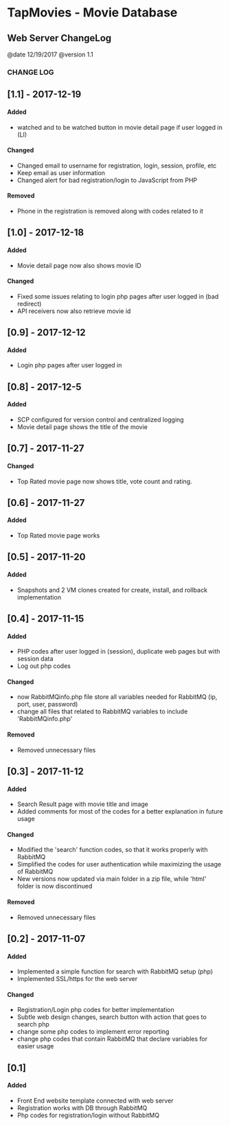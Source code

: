 # TapMovies - Movie Database #

## Web Server ChangeLog ##

@date 12/19/2017
@version 1.1

### CHANGE LOG ###
## [1.1] - 2017-12-19
#### Added
- watched and to be watched button in movie detail page if user logged in (LI)
#### Changed
- Changed email to username for registration, login, session, profile, etc
- Keep email as user information
- Changed alert for bad registration/login to JavaScript from PHP
#### Removed
- Phone in the registration is removed along with codes related to it

## [1.0] - 2017-12-18
#### Added
- Movie detail page now also shows movie ID
#### Changed
- Fixed some issues relating to login php pages after user logged in (bad redirect)
- API receivers now also retrieve movie id

## [0.9] - 2017-12-12
#### Added
- Login php pages after user logged in

## [0.8] - 2017-12-5
#### Added
- SCP configured for version control and centralized logging
- Movie detail page shows the title of the movie

## [0.7] - 2017-11-27
#### Changed
- Top Rated movie page now shows title, vote count and rating.

## [0.6] - 2017-11-27
#### Added
- Top Rated movie page works

## [0.5] - 2017-11-20
#### Added
- Snapshots and 2 VM clones created for create, install, and rollback implementation

## [0.4] - 2017-11-15
#### Added
- PHP codes after user logged in (session), duplicate web pages but with session data
- Log out php codes
#### Changed
- now RabbitMQinfo.php file store all variables needed for RabbitMQ (ip, port, user, password)
- change all files that related to RabbitMQ variables to include 'RabbitMQinfo.php'
#### Removed
- Removed unnecessary files

## [0.3] - 2017-11-12
#### Added
- Search Result page with movie title and image
- Added comments for most of the codes for a better explanation in future usage
#### Changed
- Modified the 'search' function codes, so that it works properly with RabbitMQ
- Simplified the codes for user authentication while maximizing the usage of RabbitMQ
- New versions now updated via main folder in a zip file, while 'html' folder is now discontinued
#### Removed
- Removed unnecessary files

## [0.2] - 2017-11-07
#### Added
- Implemented a simple function for search with RabbitMQ setup (php)
- Implemented SSL/https for the web server
#### Changed
- Registration/Login php codes for better implementation
- Subtle web design changes, search button with action that goes to search php
- change some php codes to implement error reporting
- change php codes that contain RabbitMQ that declare variables for easier usage

## [0.1]
#### Added
- Front End website template connected with web server
- Registration works with DB through RabbitMQ
- Php codes for registration/login without RabbitMQ
